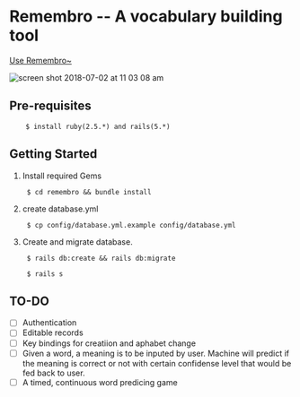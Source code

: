 # Remembro -- A vocabulary building tool

[Use Remembro~](https://sleepy-beyond-18639.herokuapp.com/)

![screen shot 2018-07-02 at 11 03 08 am](https://user-images.githubusercontent.com/17334660/42146761-96c393b8-7de7-11e8-9ef4-f13833dc4917.png)

## Pre-requisites

        $ install ruby(2.5.*) and rails(5.*)
        
## Getting Started

1. Install required Gems

        $ cd remembro && bundle install

2. create database.yml

        $ cp config/database.yml.example config/database.yml

3. Create and migrate database.
        
        $ rails db:create && rails db:migrate 

        $ rails s
## TO-DO

- [ ] Authentication
- [ ] Editable records
- [ ] Key bindings for creatiion and aphabet change
- [ ] Given a word, a meaning is to be inputed by user. Machine will predict if the meaning is correct or not with certain confidense level that would be fed back to user.
- [ ] A timed, continuous word predicing game
